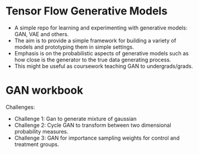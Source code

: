# Tensor Flow Generative Models

* A simple repo for learning and experimenting with generative models: GAN, VAE and others.
* The aim is to provide a simple framework for building a variety of models and prototyping them in simple settings.
* Emphasis is on the probabilistic aspects of generative models such as how close is the generator to the true data generating process.
* This might be useful as coursework teaching GAN to undergrads/grads.

# GAN workbook
Challenges:
* Challenge 1: Gan to generate mixture of gaussian
* Challenge 2: Cycle GAN to transform between two dimensional probability measures.
* Challenge 3: GAN for importance sampling weights for control and treatment groups.
